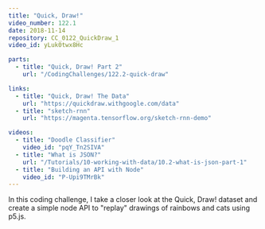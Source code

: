 ```yaml
---
title: "Quick, Draw!"
video_number: 122.1
date: 2018-11-14
repository: CC_0122_QuickDraw_1
video_id: yLuk0twx8Hc

parts:
  - title: "Quick, Draw! Part 2"
    url: "/CodingChallenges/122.2-quick-draw"

links:
  - title: "Quick, Draw! The Data"
    url: "https://quickdraw.withgoogle.com/data"
  - title: "sketch-rnn"
    url: "https://magenta.tensorflow.org/sketch-rnn-demo"

videos:
  - title: "Doodle Classifier"
    video_id: "pqY_Tn2SIVA"
  - title: "What is JSON?"
    url: "/Tutorials/10-working-with-data/10.2-what-is-json-part-1"
  - title: "Building an API with Node"
    video_id: "P-Upi9TMrBk"
---
```


In this coding challenge, I take a closer look at the Quick, Draw! dataset and create a simple node API to "replay" drawings of rainbows and cats using p5.js.
